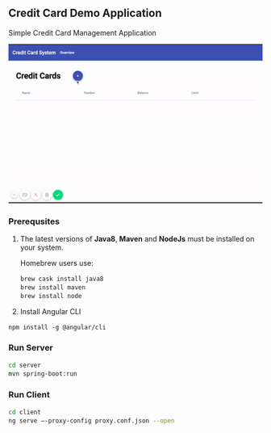 ## Credit Card Demo Application
Simple Credit Card Management Application

![ScreenCast](screencast.gif)

### Prerequsites
1. The latest versions of **Java8**, **Maven** and **NodeJs** must be installed on your system. 
    
    Homebrew users use:
    ```bash
    brew cask install java8
    brew install maven
    brew install node
    ```
2. Install Angular CLI
```
npm install -g @angular/cli
```

### Run Server
```bash
cd server
mvn spring-boot:run
```

### Run Client
```bash
cd client
ng serve —-proxy-config proxy.conf.json --open
```